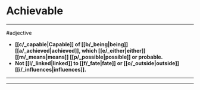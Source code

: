 # Achievable
---
#adjective
- **[[c/_capable|Capable]] of [[b/_being|being]] [[a/_achieved|achieved]], which [[e/_either|either]] [[m/_means|means]] [[p/_possible|possible]] or probable.**
- **Not [[l/_linked|linked]] to [[f/_fate|fate]] or [[o/_outside|outside]] [[i/_influences|influences]].**
---
---
